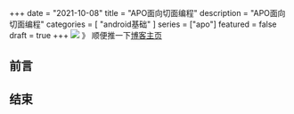 +++
date = "2021-10-08"
title = "APO面向切面编程"
description = "APO面向切面编程"
categories = [
    "android基础"
]
series = ["apo"]
featured = false
draft = true 
+++
![](https://gitee.com/lalalaxiaowifi/pictures/raw/master/image/%E6%97%A5%E5%B8%B8%E6%90%AC%E7%A0%96%E5%A4%B4.png)
》 顺便推一下[博客主页](http://lalalaxiaowifi.gitee.io/pictures/)
## 前言



## 结束


